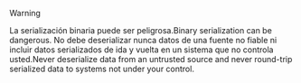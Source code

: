 > [!WARNING]
> <span data-ttu-id="ca1e0-101">La serialización binaria puede ser peligrosa.</span><span class="sxs-lookup"><span data-stu-id="ca1e0-101">Binary serialization can be dangerous.</span></span> <span data-ttu-id="ca1e0-102">No debe deserializar nunca datos de una fuente no fiable ni incluir datos serializados de ida y vuelta en un sistema que no controla usted.</span><span class="sxs-lookup"><span data-stu-id="ca1e0-102">Never deserialize data from an untrusted source and never round-trip serialized data to systems not under your control.</span></span>